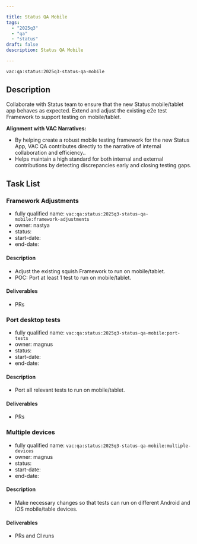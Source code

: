 ```yaml
---

title: Status QA Mobile
tags:
  - "2025q3"
  - "qa"
  - "status"
draft: false
description: Status QA Mobile

---
```


`vac:qa:status:2025q3-status-qa-mobile`

## Description
Collaborate with Status team to ensure that the new Status mobile/tablet app behaves as expected.
Extend and adjust the existing e2e test Framework to support testing on mobile/tablet.


**Alignment with VAC Narratives:**
* By helping create a robust mobile testing framework for the new Status App, 
  VAC QA contributes directly to the narrative of internal collaboration and efficiency..
* Helps maintain a high standard for both internal and external contributions 
  by detecting discrepancies early and closing testing gaps.

## Task List

### Framework Adjustments

* fully qualified name: `vac:qa:status:2025q3-status-qa-mobile:framework-adjustments`
* owner: nastya
* status: 
* start-date: 
* end-date: 

#### Description
- Adjust the existing squish Framework to run on mobile/tablet.
- POC: Port at least 1 test to run on mobile/tablet.

#### Deliverables
- PRs


### Port desktop tests

* fully qualified name: `vac:qa:status:2025q3-status-qa-mobile:port-tests`
* owner: magnus
* status: 
* start-date:
* end-date: 

#### Description
- Port all relevant tests to run on mobile/tablet.

#### Deliverables
- PRs


### Multiple devices

* fully qualified name: `vac:qa:status:2025q3-status-qa-mobile:multiple-devices`
* owner: magnus
* status: 
* start-date:
* end-date: 

#### Description
- Make necessary changes so that tests can run on different Android and iOS mobile/table devices.

#### Deliverables
- PRs and CI runs
